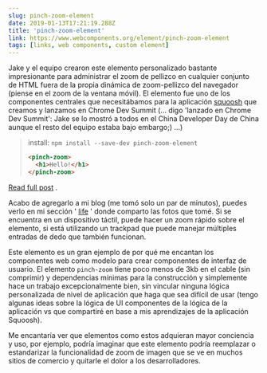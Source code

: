```yaml
---
slug: pinch-zoom-element
date: 2019-01-13T17:21:19.288Z
title: 'pinch-zoom-element'
link: https://www.webcomponents.org/element/pinch-zoom-element
tags: [links, web components, custom element]
---
```

Jake y el equipo crearon este elemento personalizado bastante impresionante para administrar el zoom de pellizco en cualquier conjunto de HTML fuera de la propia dinámica de zoom-pellizco del navegador (piense en el zoom de la ventana móvil). El elemento fue uno de los componentes centrales que necesitábamos para la aplicación [squoosh](https://squoosh.app/) que creamos y lanzamos en Chrome Dev Summit (... digo &#39;lanzado en Chrome Dev Summit&#39;: Jake se lo mostró a todos en el China Developer Day de China aunque el resto del equipo estaba bajo embargo;) ...)

> install: `npm install --save-dev pinch-zoom-element`
> 
> ```HTML
> <pinch-zoom>
>   <h1>Hello!</h1>
> </pinch-zoom>
> ```

[Read full post](https://www.webcomponents.org/element/pinch-zoom-element) .

Acabo de agregarlo a mi blog (me tomó solo un par de minutos), puedes verlo en mi sección &#39; [life](https://paul.kinlan.me/life/img_20170711_063830/) &#39; donde comparto las fotos que tomé. Si se encuentra en un dispositivo táctil, puede hacer un zoom rápido sobre el elemento, si está utilizando un trackpad que puede manejar múltiples entradas de dedo que también funcionan.

Este elemento es un gran ejemplo de por qué me encantan los componentes web como modelo para crear componentes de interfaz de usuario. El elemento `pinch-zoom` tiene poco menos de 3kb en el cable (sin comprimir) y dependencias mínimas para la construcción y simplemente hace un trabajo excepcionalmente bien, sin vincular ninguna lógica personalizada de nivel de aplicación que haga que sea difícil de usar (tengo algunas ideas sobre la lógica de UI componentes de la lógica de la aplicación vs que compartiré en base a mis aprendizajes de la aplicación Squoosh).

Me encantaría ver que elementos como estos adquieran mayor conciencia y uso, por ejemplo, podría imaginar que este elemento podría reemplazar o estandarizar la funcionalidad de zoom de imagen que se ve en muchos sitios de comercio y quitarle el dolor a los desarrolladores.
